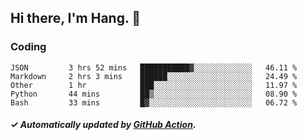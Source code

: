 ## Hi there, I'm Hang. 👋

### Coding

<!--START_SECTION:waka-->

```text
JSON         3 hrs 52 mins   ███████████▓░░░░░░░░░░░░░   46.11 %
Markdown     2 hrs 3 mins    ██████░░░░░░░░░░░░░░░░░░░   24.49 %
Other        1 hr            ███░░░░░░░░░░░░░░░░░░░░░░   11.97 %
Python       44 mins         ██▒░░░░░░░░░░░░░░░░░░░░░░   08.90 %
Bash         33 mins         █▓░░░░░░░░░░░░░░░░░░░░░░░   06.72 %
```

<!--END_SECTION:waka-->

##### ✓ Automatically updated by [GitHub Action](https://github.com/huhuhang/huhuhang/actions).
